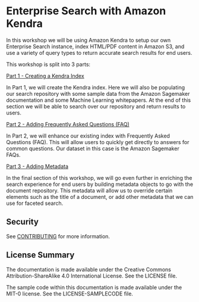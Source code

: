 # Enterprise Search with Amazon Kendra

In this workshop we will be using Amazon Kendra to setup our own Enterprise Search instance, index HTML/PDF content in Amazon S3, and use a variety of query types to return accurate search results for end users.

This workshop is split into 3 parts:

[Part 1 - Creating a Kendra Index](https://github.com/aws-samples/enterprise-search-with-amazon-kendra-workshop/blob/master/Part%201%20-%20Creating%20a%20Kendra%20Index.md) 

In Part 1, we will create the Kendra index. Here we will also be populating our search repository with some sample data from the Amazon Sagemaker documentation and some Machine Learning whitepapers. At the end of this section we will be able to search over our repository and return results to users.

[Part 2 - Adding Frequently Asked Questions (FAQ)](https://github.com/aws-samples/enterprise-search-with-amazon-kendra-workshop/blob/master/Part%202%20-%20Adding%20a%20FAQ.md)

In Part 2, we will enhance our existing index with Frequently Asked Questions (FAQ). This will allow users to quickly get directly to answers for common questions. Our dataset in this case is the Amazon Sagemaker FAQs.

[Part 3 - Adding Metadata](https://github.com/aws-samples/enterprise-search-with-amazon-kendra-workshop/blob/master/Part%203%20-%20Adding%20Metadata.md)

In the final section of this workshop, we will go even further in enriching the search experience for end users by building metadata objects to go with the document repository. This metadata will allow us to override certain elements such as the title of a document, or add other metadata that we can use for faceted search.

## Security

See [CONTRIBUTING](CONTRIBUTING.md#security-issue-notifications) for more information.

## License Summary

The documentation is made available under the Creative Commons Attribution-ShareAlike 4.0 International License. See the LICENSE file.

The sample code within this documentation is made available under the MIT-0 license. See the LICENSE-SAMPLECODE file.
